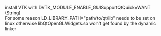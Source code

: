install VTK with DVTK_MODULE_ENABLE_GUISupportQtQuick=WANT (String)  
For some reason LD_LIBRARY_PATH="path/to/qt/lib" needs to be set on linux otherwise libQtOpenGLWidgets.so won't get found by the dynamic linker
